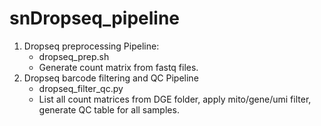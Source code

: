 # snDropseq_pipeline

1. Dropseq preprocessing Pipeline:
   *  dropseq_prep.sh
   *  Generate count matrix from fastq files.
2. Dropseq barcode filtering and QC Pipeline
   *  dropseq_filter_qc.py
   *  List all count matrices from DGE folder, apply mito/gene/umi filter, generate QC table for all samples.
